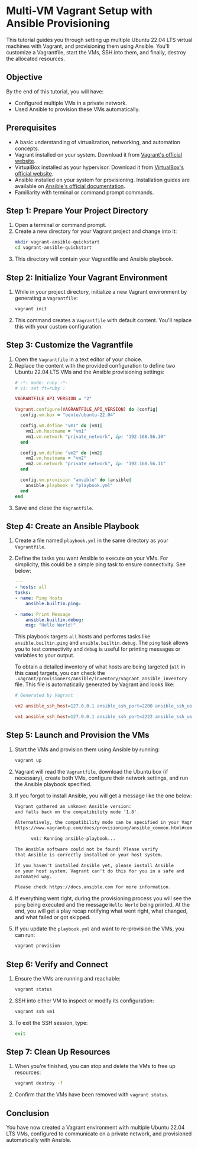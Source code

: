 # Multi-VM Vagrant Setup with Ansible Provisioning

This tutorial guides you through setting up multiple Ubuntu 22.04 LTS virtual machines with Vagrant, and provisioning them using Ansible. You'll customize a Vagrantfile, start the VMs, SSH into them, and finally, destroy the allocated resources.

## Objective

By the end of this tutorial, you will have:
- Configured multiple VMs in a private network.
- Used Ansible to provision these VMs automatically.

## Prerequisites

- A basic understanding of virtualization, networking, and automation concepts.
- Vagrant installed on your system. Download it from [Vagrant's official website](https://www.vagrantup.com/downloads).
- VirtualBox installed as your hypervisor. Download it from [VirtualBox's official website](https://www.virtualbox.org/wiki/Downloads).
- Ansible installed on your system for provisioning. Installation guides are available on [Ansible's official documentation](https://docs.ansible.com/ansible/latest/installation_guide/index.html).
- Familiarity with terminal or command prompt commands.

## Step 1: Prepare Your Project Directory

1. Open a terminal or command prompt.
2. Create a new directory for your Vagrant project and change into it:
   ```bash
   mkdir vagrant-ansible-quickstart
   cd vagrant-ansible-quickstart
   ```
3. This directory will contain your Vagrantfile and Ansible playbook.

## Step 2: Initialize Your Vagrant Environment

1. While in your project directory, initialize a new Vagrant environment by generating a `Vagrantfile`:
   ```bash
   vagrant init
   ```
2. This command creates a `Vagrantfile` with default content. You'll replace this with your custom configuration.

## Step 3: Customize the Vagrantfile

1. Open the `Vagrantfile` in a text editor of your choice.
2. Replace the content with the provided configuration to define two Ubuntu 22.04 LTS VMs and the Ansible provisioning settings:
   ```ruby
   # -*- mode: ruby -*-
   # vi: set ft=ruby :

   VAGRANTFILE_API_VERSION = "2"

   Vagrant.configure(VAGRANTFILE_API_VERSION) do |config|
     config.vm.box = "bento/ubuntu-22.04"

     config.vm.define "vm1" do |vm1|
       vm1.vm.hostname = "vm1"
       vm1.vm.network "private_network", ip: "192.168.56.10"
     end

     config.vm.define "vm2" do |vm2|
       vm2.vm.hostname = "vm2"
       vm2.vm.network "private_network", ip: "192.168.56.11"
     end

     config.vm.provision "ansible" do |ansible|
       ansible.playbook = "playbook.yml"
     end
   end
   ```
3. Save and close the `Vagrantfile`.

## Step 4: Create an Ansible Playbook

1. Create a file named `playbook.yml` in the same directory as your `Vagrantfile`.
2. Define the tasks you want Ansible to execute on your VMs. For simplicity, this could be a simple ping task to ensure connectivity. See below:
    ```yml
    ---
    - hosts: all
    tasks:
    - name: Ping Hosts
        ansible.builtin.ping:

    - name: Print Message
        ansible.builtin.debug:
        msg: "Hello World!"

    ```

    This playbook targets `all` hosts and performs tasks like `ansible.builtin.ping` and `ansible.builtin.debug`. The `ping` task allows you to test connectivity and `debug` is useful for printing messages or variables to your output. 

    To obtain a detailed inventory of what hosts are being targeted (`all` in this case) targets, you can check the `.vagrant/provisioners/ansible/inventory/vagrant_ansible_inventory` file. This file is automatically generated by Vagrant and looks like:
    ```ini
    # Generated by Vagrant

    vm2 ansible_ssh_host=127.0.0.1 ansible_ssh_port=2200 ansible_ssh_user='vagrant' ansible_ssh_private_key_file='/path/to/.vagrant/machines/vm2/virtualbox/private_key'
    
    vm1 ansible_ssh_host=127.0.0.1 ansible_ssh_port=2222 ansible_ssh_user='vagrant' ansible_ssh_private_key_file='/path/to/.vagrant/machines/vm1/virtualbox/private_key'

    ```

## Step 5: Launch and Provision the VMs

1. Start the VMs and provision them using Ansible by running:
   ```bash
   vagrant up
   ```
2. Vagrant will read the `Vagrantfile`, download the Ubuntu box (if necessary), create both VMs, configure their network settings, and run the Ansible playbook specified.

3. If you forgot to install Ansible, you will get a message like the one below:
    ```txt
    Vagrant gathered an unknown Ansible version:
    and falls back on the compatibility mode '1.8'.
    
    Alternatively, the compatibility mode can be specified in your Vagrantfile:
    https://www.vagrantup.com/docs/provisioning/ansible_common.html#compatibility_mode
    
          vm1: Running ansible-playbook...
    
    The Ansible software could not be found! Please verify
    that Ansible is correctly installed on your host system.
    
    If you haven't installed Ansible yet, please install Ansible
    on your host system. Vagrant can't do this for you in a safe and
    automated way.
    
    Please check https://docs.ansible.com for more information.
    ```
4. If everything went right, during the provisioning process you will see the `ping` being executed and the message `Hello World` being printed. At the end, you will get a play recap notifying what went right, what changed, and what failed or got skipped.
5. If you update the `playbook.yml` and want to re-provision the VMs, you can run:
    ```bash
    vagrant provision
    ```


## Step 6: Verify and Connect

1. Ensure the VMs are running and reachable:
   ```bash
   vagrant status
   ```
2. SSH into either VM to inspect or modify its configuration:
   ```bash
   vagrant ssh vm1
   ```
3. To exit the SSH session, type:
   ```bash
   exit
   ```

## Step 7: Clean Up Resources

1. When you're finished, you can stop and delete the VMs to free up resources:
   ```bash
   vagrant destroy -f
   ```
2. Confirm that the VMs have been removed with `vagrant status`.

## Conclusion

You have now created a Vagrant environment with multiple Ubuntu 22.04 LTS VMs, configured to communicate on a private network, and provisioned automatically with Ansible.
